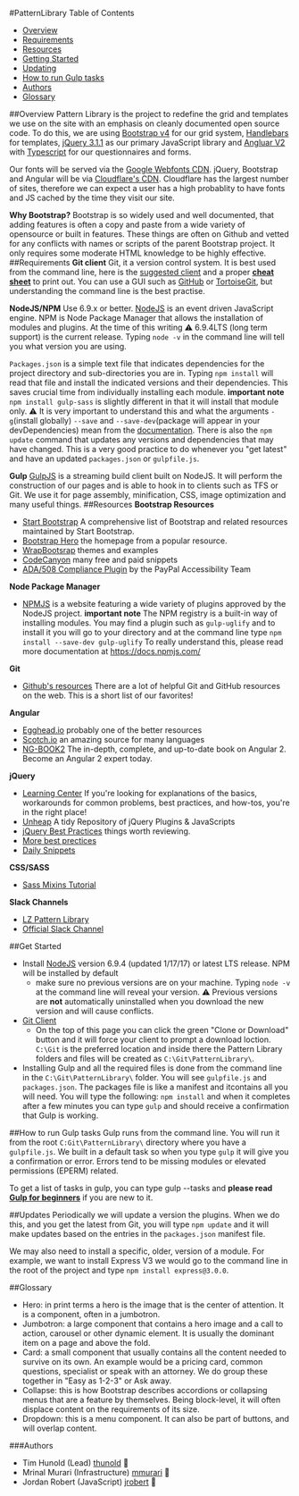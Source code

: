 #PatternLibrary
Table of Contents

 - [Overview](#overview)
 - [Requirements](#requirements)
 - [Resources](#resources)
 - [Getting Started](#get-started)
 - [Updating](#updates)
 - [How to run Gulp tasks](#how-to-run-gulp-tasks)
 - [Authors](#authors)
 - [Glossary](#glossary)

##Overview
Pattern Library is the project to redefine the grid and templates we use on the site with an emphasis on cleanly documented open source code. To do this, we are using [Bootstrap v4](http://www.getbootstrap.com) for our grid system, [Handlebars](http://handlebarsjs.com/) for templates, [jQuery 3.1.1](http://jquery.com/) as our primary JavaScript library and [Angluar V2](https://angular.io/) with [Typescript](https://www.typescriptlang.org/) for our questionnaires and forms.

Our fonts will be served via the [Google Webfonts CDN](https://fonts.google.com/). jQuery, Bootstrap and Angular will be via [Cloudflare's CDN](https://cdnjs.com/). Cloudflare has the largest number of sites, therefore we can expect a user has a high probablity to have fonts and JS cached by the time they visit our site.

**Why Bootstrap?**
Bootstrap is so widely used and well documented, that adding features is often a copy and paste from a wide variety of opensource or built in features. These things are often on Github and vetted for any conflicts with names or scripts of the parent Bootstrap project. It only requires some moderate HTML knowledge to be highly effective.
##Requirements
**Git client**
Git, it a version control system. It is best used from the command line, here is the [suggested client](https://git-scm.com/download/win) and a proper [**cheat sheet**](https://www.git-tower.com/blog/git-cheat-sheet/) to print out. You can use a GUI such as [GitHub](https://desktop.github.com/) or [TortoiseGit](https://tortoisegit.org/download/), but understanding the command line is the best practise.

**NodeJS/NPM** Use 6.9.x or better.
[NodeJS](https://nodejs.org/en/) is an event driven JavaScript engine. NPM is Node Package Manager that allows the installation of modules and plugins. At the time of this writing :warning: 6.9.4LTS (long term support) is the current release. Typing `node -v` in the command line will tell you what version you are using.

`Packages.json` is a simple text file that indicates dependencies for the project directory and sub-directories you are in. Typing `npm install` will read that file and install the indicated versions and their dependencies. This saves crucial time from individually installing each module. **important note** `npm install gulp-sass` is slightly different in that it will install that module only. :warning: It is very important to understand this and what the arguments `-g`(install globally) `--save` and `--save-dev`(package will appear in your devDependencies) mean from the [documentation](https://docs.npmjs.com/). There is also the `npm update` command that updates any versions and dependencies that may have changed. This is a very good practice to do whenever you "get latest" and have an updated `packages.json` or `gulpfile.js`.


**Gulp**
[GulpJS](http://gulpjs.com/) is a streaming build client built on NodeJS. It will perform the construction of our pages and is able to hook in to clients such as TFS or Git. We use it for page assembly, minification, CSS, image optimization and many useful things.
##Resources
**Bootstrap Resources**
 - [Start Bootstrap](https://startbootstrap.com/bootstrap-resources/) A comprehensive list of Bootstrap and related resources maintained by Start Bootstrap.
 - [Bootstrap Hero](http://www.bootstraphero.com/the-big-badass-list-of-twitter-bootstrap-resources) the homepage from a popular resource.
 - [WrapBootsrap](https://wrapbootstrap.com/themes) themes and examples
 - [CodeCanyon](https://codecanyon.net/) many free and paid snippets
 - [ADA/508 Compliance Plugin](https://github.com/paypal/bootstrap-accessibility-plugin) by the PayPal Accessibility Team

**Node Package Manager**
 - [NPMJS](http://www.npmjs.com) is a website featuring a wide variety of plugins approved by the NodeJS project. **important note** The NPM registry is a built-in way of installing modules. You may find a plugin such as `gulp-uglify` and to install it you will go to your directory and at the command line type `npm install --save-dev gulp-uglify` To really understand this, please read more documentation at https://docs.npmjs.com/

**Git**
 - [Github's resources](https://help.github.com/articles/git-and-github-learning-resources/) There are a lot of helpful Git and GitHub resources on the web. This is a short list of our favorites!

**Angular**
 - [Egghead.io](https://egghead.io/courses) probably one of the better resources
 - [Scotch.io](https://scotch.io/tag/angular-js) an amazing source for many languages
 - [NG-BOOK2](https://www.ng-book.com/2/) The in-depth, complete, and up-to-date book on Angular 2. Become an Angular 2 expert today.

**jQuery**
 - [Learning Center](https://learn.jquery.com/) If you're looking for explanations of the basics, workarounds for common problems, best practices, and how-tos, you're in the right place!
 - [Unheap](http://www.unheap.com/) A tidy Repository of jQuery Plugins & JavaScripts
 - [jQuery Best Practices](http://lab.abhinayrathore.com/jquery-standards/) things worth reviewing.
 - [More best prectices](http://gregfranko.com/jquery-best-practices/#/)
 - [Daily Snippets](http://jquer.in/)

**CSS/SASS**
 - [Sass Mixins Tutorial](https://scotch.io/tutorials/how-to-use-sass-mixins)

**Slack Channels**
 - [LZ Pattern Library](https://legalzoom.slack.com/archives/pattern_library_proj)
 - [Official Slack Channel](https://getbootstrap.slack.com/messages/general/)

##Get Started
 - Install [NodeJS](https://nodejs.org/en/) version 6.9.4 (updated 1/17/17)  or latest LTS release. NPM will be installed by default 
   - make sure no previous versions are on your machine. Typing `node -v` at the command line will reveal your version. :warning: Previous versions are **not** automatically uninstalled when you download the new version and will cause conflicts.
 - [Git Client](https://git-scm.com/download/win) 
   - On the top of this page you can click the green "Clone or Download" button and it will force your client to prompt a download loction. `C:\Git` is the preferred location and inside there the Pattern Library folders and files will be created as `C:\Git\PatternLibrary\`. 
 - Installing Gulp and all the required files is done from the command line in the `C:\Git\PatternLibrary\` folder. You will see `gulpfile.js` and `packages.json`. The packages file is like a manifest and itcontains all you will need. You will type the following: `npm install` and when it completes after a few minutes you can type `gulp` and should receive a confirmation that Gulp is working.

##How to run Gulp tasks
Gulp runs from the command line. You will run it from the root `C:Git\PatternLibrary\` directory where you have a `gulpfile.js`. We built in a default task so when you type `gulp` it will give you a confirmation or error. Errors tend to be missing modules or elevated permissions (EPERM) related.

To get a list of tasks in gulp, you can type gulp --tasks and **please read [Gulp for beginners](https://css-tricks.com/gulp-for-beginners/)** if you are new to it.

##Updates
Periodically we will update a version the plugins. When we do this, and you get the latest from Git, you will type `npm update` and it will make updates based on the entries in the `packages.json` manifest file.

We may also need to install a specific, older, version of a module. For example, we want to install Express V3 we would go to the command line in the root of the project and type `npm install express@3.0.0`.

##Glossary
 - Hero: in print terms a hero is the image that is the center of attention. It is a component, often in a jumbotron.
 - Jumbotron: a large component that contains a hero image and a call to action, carousel or other dynamic element. It is usually the dominant item on a page and above the fold.
 - Card: a small component that usually contains all the content needed to survive on its own. An example would be a pricing card, common questions, specialist or speak with an attorney. We do group these together in "Easy as 1-2-3" or Ask away.
 - Collapse: this is how Bootstrap describes accordions or collapsing menus that are a feature by themselves. Being block-level, it will often displace content on the requirements of its size.
 - Dropdown: this is a menu component. It can also be part of buttons, and will overlap content.
 
###Authors
 - Tim Hunold (Lead) [thunold](mailto:thunold@legalzoom.com?subject=Pattern%20Library) :crown:
 - Mrinal Murari (Infrastructure) [mmurari](mailto:mmurari@legalzoom.com?subject=Pattern%20Library) :tophat:
 - Jordan Robert (JavaScript) [jrobert](mailto:jrobert@legalzoom.com?subject=Pattern%20Library) :beer:
